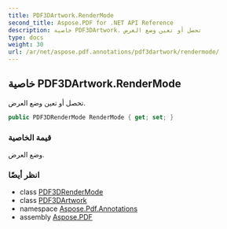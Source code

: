 ```yaml
---
title: PDF3DArtwork.RenderMode
second_title: Aspose.PDF for .NET API Reference
description: خاصية PDF3DArtwork. تحصل أو تعين وضع العرض
type: docs
weight: 30
url: /ar/net/aspose.pdf.annotations/pdf3dartwork/rendermode/
---
```

## خاصية PDF3DArtwork.RenderMode

تحصل أو تعين وضع العرض.

```csharp
public PDF3DRenderMode RenderMode { get; set; }
```

### قيمة الخاصية

وضع العرض.

### انظر أيضًا

* class [PDF3DRenderMode](../../pdf3drendermode/)
* class [PDF3DArtwork](../)
* namespace [Aspose.Pdf.Annotations](../../../aspose.pdf.annotations/)
* assembly [Aspose.PDF](../../../)